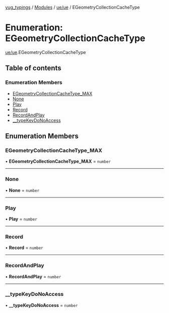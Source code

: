 [yug_typings](../README.md) / [Modules](../modules.md) / [ue/ue](../modules/ue_ue.md) / EGeometryCollectionCacheType

# Enumeration: EGeometryCollectionCacheType

[ue/ue](../modules/ue_ue.md).EGeometryCollectionCacheType

## Table of contents

### Enumeration Members

- [EGeometryCollectionCacheType\_MAX](ue_ue.EGeometryCollectionCacheType.md#egeometrycollectioncachetype_max)
- [None](ue_ue.EGeometryCollectionCacheType.md#none)
- [Play](ue_ue.EGeometryCollectionCacheType.md#play)
- [Record](ue_ue.EGeometryCollectionCacheType.md#record)
- [RecordAndPlay](ue_ue.EGeometryCollectionCacheType.md#recordandplay)
- [\_\_typeKeyDoNoAccess](ue_ue.EGeometryCollectionCacheType.md#__typekeydonoaccess)

## Enumeration Members

### EGeometryCollectionCacheType\_MAX

• **EGeometryCollectionCacheType\_MAX** = `number`

___

### None

• **None** = `number`

___

### Play

• **Play** = `number`

___

### Record

• **Record** = `number`

___

### RecordAndPlay

• **RecordAndPlay** = `number`

___

### \_\_typeKeyDoNoAccess

• **\_\_typeKeyDoNoAccess** = `number`
